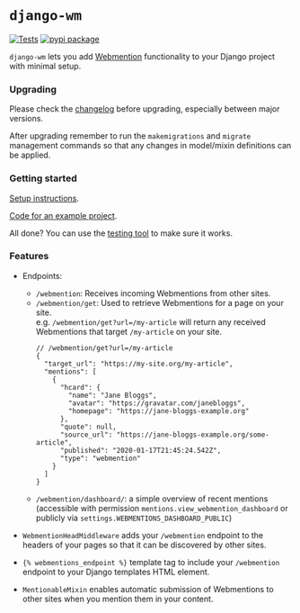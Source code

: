# `django-wm`

[![Tests](https://github.com/beatonma/django-wm/actions/workflows/runtests.yml/badge.svg)](https://github.com/beatonma/django-wm/actions/workflows/runtests.yml) [![pypi package](https://badge.fury.io/py/django-wm.svg)](https://badge.fury.io/py/django-wm)

`django-wm` lets you add [Webmention](https://indieweb.org/Webmention) functionality to your Django project with minimal setup.


### Upgrading
Please check the [changelog](./CHANGELOG.md) before upgrading, especially between major versions.

After upgrading remember to run the `makemigrations` and `migrate` management commands so that any changes in model/mixin definitions can be applied.


### Getting started
[Setup instructions](./docs/getting_started.md).

[Code for an example project](./sample-project).

All done? You can use the [testing tool](https://beatonma.org/webmentions_tester/) to make sure it works.


### Features
- Endpoints:
  - `/webmention`: Receives incoming Webmentions from other sites.
  - `/webmention/get`: Used to retrieve Webmentions for a page on your site.  
    e.g. `/webmention/get?url=/my-article` will return any received Webmentions that target `/my-article` on your site.
    ```json5
    // /webmention/get?url=/my-article
    {
      "target_url": "https://my-site.org/my-article",
      "mentions": [
        {
          "hcard": {
            "name": "Jane Bloggs",
            "avatar": "https://gravatar.com/janebloggs",
            "homepage": "https://jane-bloggs-example.org"
          },
          "quote": null,
          "source_url": "https://jane-bloggs-example.org/some-article",
          "published": "2020-01-17T21:45:24.542Z",
          "type": "webmention"
        }
      ]
    }
    ```
  - `/webmention/dashboard/`: a simple overview of recent mentions (accessible with permission `mentions.view_webmention_dashboard` or publicly via `settings.WEBMENTIONS_DASHBOARD_PUBLIC`)

- `WebmentionHeadMiddleware` adds your `/webmention` endpoint to the headers of your pages so that it can be discovered by other sites.

- `{% webmentions_endpoint %}` template tag to include your `/webmention` endpoint to your Django templates <head> HTML element.

- `MentionableMixin` enables automatic submission of Webmentions to other sites when you mention them in your content.
